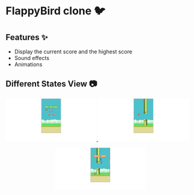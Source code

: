 # FlappyBird clone 🐦

## Features ✨

- Display the current score and the highest score
- Sound effects
- Animations

## Different States View 📷

 <p align="left">
  <a href='https://github.com/arash-jj/JS-Mini-Projects/tree/main/projects/Flappy-Bird'>
    <img width="48%" src="../../assets/FlappyBird/preview/flappyBird-startState.png" alt="Start" />
  </a>
  <a href='https://github.com/arash-jj/JS-Mini-Projects/tree/main/projects/Flappy-Bird'>
    <img width="48%" src="../../assets/FlappyBird/preview/flappyBird-inGameState.png" alt="InGame" />
  </a>
</p>
<p align="center">
  <a href='https://github.com/arash-jj/JS-Mini-Projects/tree/main/projects/Flappy-Bird'>
    <img width="48%" src="../../assets/FlappyBird/preview/flappyBird-gameOverState.png" alt="GameOver" />
  </a>
</p>
